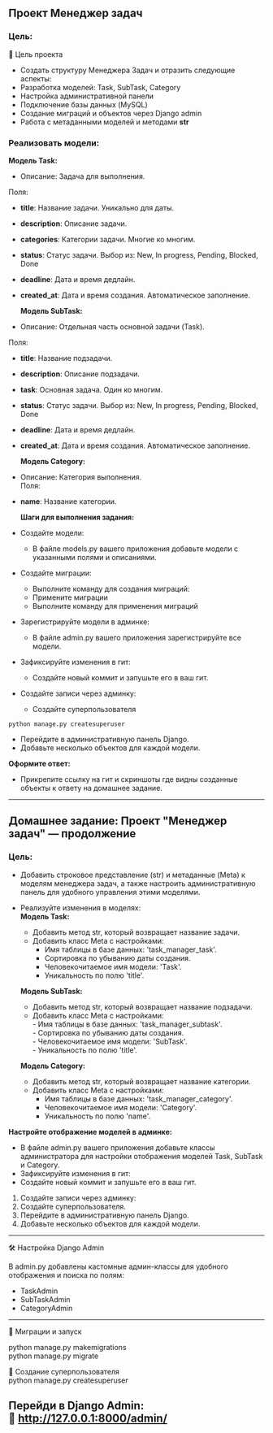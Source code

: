 Проект Менеджер задач
---
### Цель:
🎯 Цель проекта

- Создать структуру Менеджера Задач и отразить следующие аспекты:  
- Разработка моделей: Task, SubTask, Category  
- Настройка административной панели  
- Подключение базы данных (MySQL)  
- Создание миграций и объектов через Django admin  
- Работа с метаданными моделей и методами __str__  


### Реализовать модели:  
  **Модель Task:**  
- Описание: Задача для выполнения.

Поля:

- **title**: Название задачи. Уникально для даты.
- **description**: Описание задачи.
- **categories**: Категории задачи. Многие ко многим.
- **status**: Статус задачи. Выбор из: New, In progress, Pending, Blocked, Done 
- **deadline**: Дата и время дедлайн. 
- **created_at**: Дата и время создания. Автоматическое заполнение.

  **Модель SubTask:**    
- Описание: Отдельная часть основной задачи (Task).  

Поля:  

- **title**: Название подзадачи.  
- **description**: Описание подзадачи.  
- **task**: Основная задача. Один ко многим.  
- **status**: Статус задачи. Выбор из: New, In progress, Pending, Blocked, Done  
- **deadline**: Дата и время дедлайн.  
- **created_at**: Дата и время создания. Автоматическое заполнение.    

  **Модель Category:**    
- Описание: Категория выполнения.  
Поля:  
- **name**: Название категории.    

  **Шаги для выполнения задания:**  
- Создайте модели:  
  - В файле models.py вашего приложения добавьте модели с указанными полями и описаниями.  
- Создайте миграции:
  - Выполните команду для создания миграций:
  - Примените миграции 
  - Выполните команду для применения миграций
- Зарегистрируйте модели в админке:
  - В файле admin.py вашего приложения зарегистрируйте все модели. 
- Зафиксируйте изменения в гит:
  - Создайте новый коммит и запушьте его в ваш гит. 
- Создайте записи через админку:
  - Создайте суперпользователя 
```bush  
python manage.py createsuperuser
```
  - Перейдите в административную панель Django.
  - Добавьте несколько объектов для каждой модели.

  **Оформите ответ:**
- Прикрепите ссылку на гит и скриншоты где видны созданные объекты к ответу на домашнее задание.

---
## Домашнее задание: Проект "Менеджер задач" — продолжение
### Цель:
- Добавить строковое представление (str) и метаданные (Meta) к моделям менеджера задач, а также настроить административную панель для удобного управления этими моделями.
- Реализуйте изменения в моделях:   
  **Модель Task:**  
  - Добавить метод str, который возвращает название задачи.
  - Добавить класс Meta с настройками:
      - Имя таблицы в базе данных: 'task_manager_task'.
      - Сортировка по убыванию даты создания.
      - Человекочитаемое имя модели: 'Task'.
      - Уникальность по полю 'title'.  

  **Модель SubTask:**  
  - Добавить метод str, который возвращает название подзадачи.
  - Добавить класс Meta с настройками:  
        - Имя таблицы в базе данных: 'task_manager_subtask'.  
        - Сортировка по убыванию даты создания.  
        - Человекочитаемое имя модели: 'SubTask'.  
        - Уникальность по полю 'title'.  

  **Модель Category:**  
  - Добавить метод str, который возвращает название категории.  
  - Добавить класс Meta с настройками:  
    - Имя таблицы в базе данных: 'task_manager_category'.  
    - Человекочитаемое имя модели: 'Category'.  
    - Уникальность по полю 'name'.  

**Настройте отображение моделей в админке:**   
- В файле admin.py вашего приложения добавьте классы администратора для настройки отображения моделей Task, SubTask и Category.  
- Зафиксируйте изменения в гит:  
- Создайте новый коммит и запушьте его в ваш гит.  

1. Создайте записи через админку:  
2. Создайте суперпользователя.  
3. Перейдите в административную панель Django.  
4. Добавьте несколько объектов для каждой модели.  
---
🛠️ Настройка Django Admin

В admin.py добавлены кастомные админ-классы для удобного отображения и поиска по полям:  
- TaskAdmin  
- SubTaskAdmin  
- CategoryAdmin  
---
🧪 Миграции и запуск

python manage.py makemigrations  
python manage.py migrate  

🔐 Создание суперпользователя  
python manage.py createsuperuser  

Перейди в Django Admin:  
📍 http://127.0.0.1:8000/admin/
---